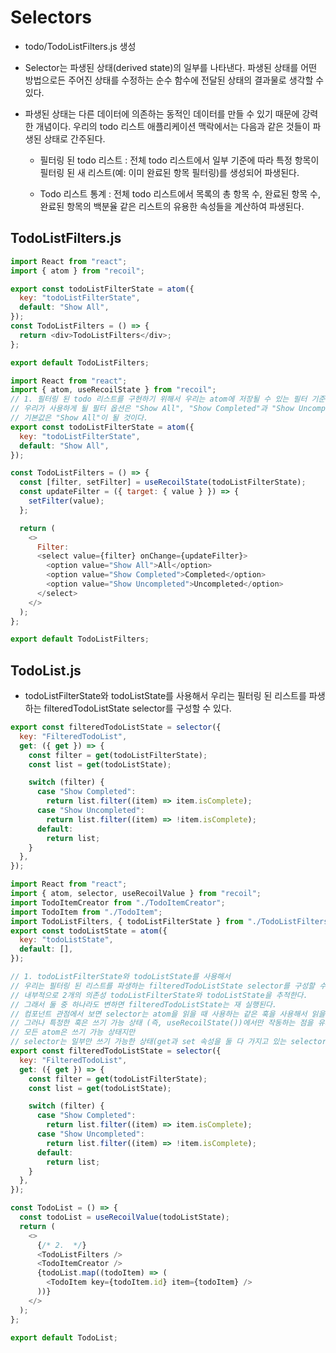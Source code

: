 # Selectors

- todo/TodoListFilters.js 생성

- Selector는 파생된 상태(derived state)의 일부를 나타낸다. 파생된 상태를 어떤 방법으로든 주어진 상태를 수정하는 순수 함수에 전달된 상태의 결과물로 생각할 수 있다.

- 파생된 상태는 다른 데이터에 의존하는 동적인 데이터를 만들 수 있기 때문에 강력한 개념이다. 우리의 todo 리스트 애플리케이션 맥락에서는 다음과 같은 것들이 파생된 상태로 간주된다.

  - 필터링 된 todo 리스트 : 전체 todo 리스트에서 일부 기준에 따라 특정 항목이 필터링 된 새 리스트(예: 이미 완료된 항목 필터링)를 생성되어 파생된다.

  - Todo 리스트 통계 : 전체 todo 리스트에서 목록의 총 항목 수, 완료된 항목 수, 완료된 항목의 백분율 같은 리스트의 유용한 속성들을 계산하여 파생된다.

## TodoListFilters.js

```js
import React from "react";
import { atom } from "recoil";

export const todoListFilterState = atom({
  key: "todoListFilterState",
  default: "Show All",
});
const TodoListFilters = () => {
  return <div>TodoListFilters</div>;
};

export default TodoListFilters;
```

```js
import React from "react";
import { atom, useRecoilState } from "recoil";
// 1. 필터링 된 todo 리스트를 구현하기 위해서 우리는 atom에 저장될 수 있는 필터 기준을 선택해야 한다.
// 우리가 사용하게 될 필터 옵션은 "Show All", "Show Completed"과 "Show Uncompleted"가 있다.
// 기본값은 "Show All"이 될 것이다.
export const todoListFilterState = atom({
  key: "todoListFilterState",
  default: "Show All",
});

const TodoListFilters = () => {
  const [filter, setFilter] = useRecoilState(todoListFilterState);
  const updateFilter = ({ target: { value } }) => {
    setFilter(value);
  };

  return (
    <>
      Filter:
      <select value={filter} onChange={updateFilter}>
        <option value="Show All">All</option>
        <option value="Show Completed">Completed</option>
        <option value="Show Uncompleted">Uncompleted</option>
      </select>
    </>
  );
};

export default TodoListFilters;
```

## TodoList.js

- todoListFilterState와 todoListState를 사용해서 우리는 필터링 된 리스트를 파생하는 filteredTodoListState selector를 구성할 수 있다.

```js
export const filteredTodoListState = selector({
  key: "FilteredTodoList",
  get: ({ get }) => {
    const filter = get(todoListFilterState);
    const list = get(todoListState);

    switch (filter) {
      case "Show Completed":
        return list.filter((item) => item.isComplete);
      case "Show Uncompleted":
        return list.filter((item) => !item.isComplete);
      default:
        return list;
    }
  },
});
```

```js
import React from "react";
import { atom, selector, useRecoilValue } from "recoil";
import TodoItemCreator from "./TodoItemCreator";
import TodoItem from "./TodoItem";
import TodoListFilters, { todoListFilterState } from "./TodoListFilters";
export const todoListState = atom({
  key: "todoListState",
  default: [],
});

// 1. todoListFilterState와 todoListState를 사용해서
// 우리는 필터링 된 리스트를 파생하는 filteredTodoListState selector를 구성할 수 있다.
// 내부적으로 2개의 의존성 todoListFilterState와 todoListState을 추적한다.
// 그래서 둘 중 하나라도 변하면 filteredTodoListState는 재 실행된다.
// 컴포넌트 관점에서 보면 selector는 atom을 읽을 때 사용하는 같은 훅을 사용해서 읽을 수 있다.
// 그러나 특정한 훅은 쓰기 가능 상태 (즉, useRecoilState())에서만 작동하는 점을 유의해야 한다.
// 모든 atom은 쓰기 가능 상태지만
// selector는 일부만 쓰기 가능한 상태(get과 set 속성을 둘 다 가지고 있는 selector)로 간주된다.
export const filteredTodoListState = selector({
  key: "FilteredTodoList",
  get: ({ get }) => {
    const filter = get(todoListFilterState);
    const list = get(todoListState);

    switch (filter) {
      case "Show Completed":
        return list.filter((item) => item.isComplete);
      case "Show Uncompleted":
        return list.filter((item) => !item.isComplete);
      default:
        return list;
    }
  },
});

const TodoList = () => {
  const todoList = useRecoilValue(todoListState);
  return (
    <>
      {/* 2.  */}
      <TodoListFilters />
      <TodoItemCreator />
      {todoList.map((todoItem) => (
        <TodoItem key={todoItem.id} item={todoItem} />
      ))}
    </>
  );
};

export default TodoList;
```
